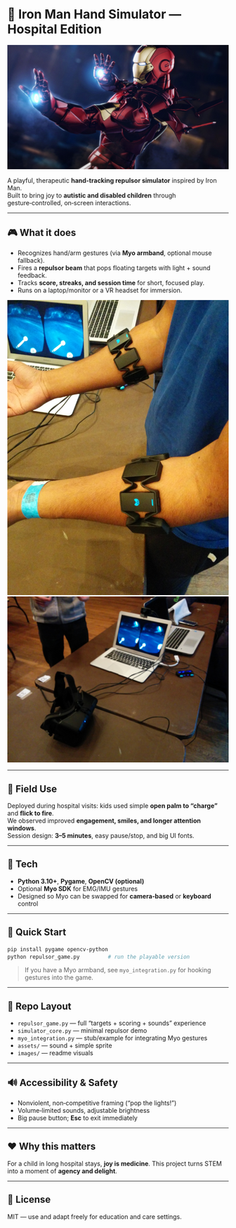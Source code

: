 # 🦾 Iron Man Hand Simulator — Hospital Edition

![Iron Man](images/ironman.png)

A playful, therapeutic **hand-tracking repulsor simulator** inspired by Iron Man.  
Built to bring joy to **autistic and disabled children** through gesture‑controlled, on‑screen interactions.  

---

## 🎮 What it does
- Recognizes hand/arm gestures (via **Myo armband**, optional mouse fallback).
- Fires a **repulsor beam** that pops floating targets with light + sound feedback.
- Tracks **score, streaks, and session time** for short, focused play.
- Runs on a laptop/monitor or a VR headset for immersion.

![Myo Armband](images/myo.png) ![VR Setup](images/vr.png)

---

## 🏥 Field Use
Deployed during hospital visits: kids used simple **open palm to “charge”** and **flick to fire**.  
We observed improved **engagement, smiles, and longer attention windows**.  
Session design: **3–5 minutes**, easy pause/stop, and big UI fonts.

---

## 🧩 Tech
- **Python 3.10+**, **Pygame**, **OpenCV (optional)**  
- Optional **Myo SDK** for EMG/IMU gestures  
- Designed so Myo can be swapped for **camera‑based** or **keyboard** control

---

## 🚀 Quick Start
```bash
pip install pygame opencv-python
python repulsor_game.py         # run the playable version
```
> If you have a Myo armband, see `myo_integration.py` for hooking gestures into the game.

---

## 📂 Repo Layout
- `repulsor_game.py` — full “targets + scoring + sounds” experience
- `simulator_core.py` — minimal repulsor demo
- `myo_integration.py` — stub/example for integrating Myo gestures
- `assets/` — sound + simple sprite
- `images/` — readme visuals

---

## 🔊 Accessibility & Safety
- Nonviolent, non‑competitive framing (“pop the lights!”)  
- Volume‑limited sounds, adjustable brightness  
- Big pause button; **Esc** to exit immediately

---

## ❤️ Why this matters
For a child in long hospital stays, **joy is medicine**. This project turns STEM into a moment of **agency and delight**.

---

## 📜 License
MIT — use and adapt freely for education and care settings.
